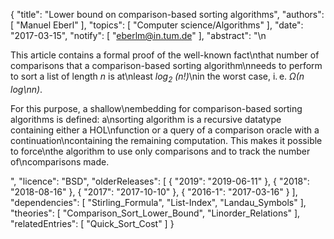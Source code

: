 {
    "title": "Lower bound on comparison-based sorting algorithms",
    "authors": [
        "Manuel Eberl"
    ],
    "topics": [
        "Computer science/Algorithms"
    ],
    "date": "2017-03-15",
    "notify": [
        "eberlm@in.tum.de"
    ],
    "abstract": "\n<p>This article contains a formal proof of the well-known fact\nthat number of comparisons that a comparison-based sorting algorithm\nneeds to perform to sort a list of length <em>n</em> is at\nleast <em>log<sub>2</sub>&nbsp;(n!)</em>\nin the worst case, i.&thinsp;e.&nbsp;<em>Ω(n log\nn)</em>.</p>  <p>For this purpose, a shallow\nembedding for comparison-based sorting algorithms is defined: a\nsorting algorithm is a recursive datatype containing either a HOL\nfunction or a query of a comparison oracle with a continuation\ncontaining the remaining computation. This makes it possible to force\nthe algorithm to use only comparisons and to track the number of\ncomparisons made.</p>",
    "licence": "BSD",
    "olderReleases": [
        {
            "2019": "2019-06-11"
        },
        {
            "2018": "2018-08-16"
        },
        {
            "2017": "2017-10-10"
        },
        {
            "2016-1": "2017-03-16"
        }
    ],
    "dependencies": [
        "Stirling_Formula",
        "List-Index",
        "Landau_Symbols"
    ],
    "theories": [
        "Comparison_Sort_Lower_Bound",
        "Linorder_Relations"
    ],
    "relatedEntries": [
        "Quick_Sort_Cost"
    ]
}